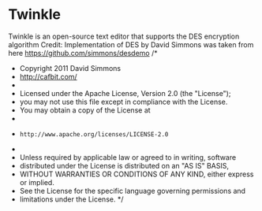 # Twinkle
Twinkle is an open-source text editor that supports the DES encryption algorithm
Credit:
Implementation of DES by David Simmons was taken from here https://github.com/simmons/desdemo
/*
 * Copyright 2011 David Simmons
 * http://cafbit.com/
 *
 * Licensed under the Apache License, Version 2.0 (the "License");
 * you may not use this file except in compliance with the License.
 * You may obtain a copy of the License at
 *
 *     http://www.apache.org/licenses/LICENSE-2.0
 *
 * Unless required by applicable law or agreed to in writing, software
 * distributed under the License is distributed on an "AS IS" BASIS,
 * WITHOUT WARRANTIES OR CONDITIONS OF ANY KIND, either express or implied.
 * See the License for the specific language governing permissions and
 * limitations under the License.
 */
